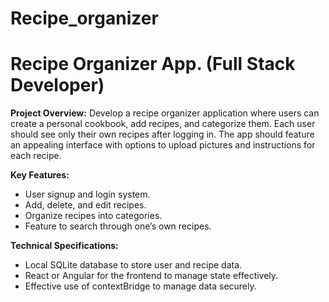 # Recipe_organizer

# **Recipe Organizer App. (Full Stack Developer)**

**Project Overview:**
Develop a recipe organizer application where users can create a personal cookbook, add recipes, and categorize them. Each user should see only their own recipes after logging in. The app should feature an appealing interface with options to upload pictures and instructions for each recipe.

**Key Features:**

- User signup and login system.
- Add, delete, and edit recipes.
- Organize recipes into categories.
- Feature to search through one’s own recipes.

**Technical Specifications:**

- Local SQLite database to store user and recipe data.
- React or Angular for the frontend to manage state effectively.
- Effective use of contextBridge to manage data securely.
